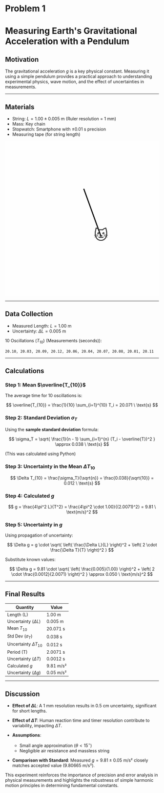 # Problem 1

# Measuring Earth's Gravitational Acceleration with a Pendulum

## Motivation

The gravitational acceleration $g$ is a key physical constant. Measuring it using a simple pendulum provides a practical approach to understanding experimental physics, wave motion, and the effect of uncertainties in measurements.

---

## Materials

* String: $L = 1.00 \pm 0.005$ m (Ruler resolution = 1 mm)
* Mass: Key chain
* Stopwatch: Smartphone with $\pm 0.01$ s precision
* Measuring tape (for string length)

![alt text](swinging_kitty_only.gif)

---

## Data Collection

* Measured Length: $L = 1.00$ m
* Uncertainty: $\Delta L = 0.005$ m

 10 Oscillations ($T_{10}$) (Measurements (seconds)):

```
20.10, 20.03, 20.09, 20.12, 20.06, 20.04, 20.07, 20.08, 20.01, 20.11
```
---

## Calculations

### Step 1: Mean $\overline{T_{10}}$

The average time for 10 oscillations is:

$$
\overline{T_{10}} = \frac{1}{10} \sum_{i=1}^{10} T_i = 20.071 \ \text{s}
$$

### Step 2: Standard Deviation $\sigma_T$

Using the **sample standard deviation** formula:

$$
\sigma_T = \sqrt{ \frac{1}{n - 1} \sum_{i=1}^{n} (T_i - \overline{T})^2 } \approx 0.038 \ \text{s}
$$

(This was calculated using Python)

### Step 3: Uncertainty in the Mean $\Delta T_{10}$

$$
\Delta T_{10} = \frac{\sigma_T}{\sqrt{n}} = \frac{0.038}{\sqrt{10}} = 0.012 \ \text{s}
$$

### Step 4: Calculated $g$

$$
g = \frac{4\pi^2 L}{T^2} = \frac{4\pi^2 \cdot 1.00}{(2.0071)^2} = 9.81 \ \text{m/s}^2
$$

### Step 5: Uncertainty in $g$

Using propagation of uncertainty:

$$
\Delta g = g \cdot \sqrt{ \left( \frac{\Delta L}{L} \right)^2 + \left( 2 \cdot \frac{\Delta T}{T} \right)^2 }
$$

Substitute known values:

$$
\Delta g = 9.81 \cdot \sqrt{ \left( \frac{0.005}{1.00} \right)^2 + \left( 2 \cdot \frac{0.0012}{2.0071} \right)^2 } \approx 0.050 \ \text{m/s}^2
$$


---

## Final Results

| Quantity                    | Value     |
| --------------------------- | --------- |
| Length (L)                  | 1.00 m    |
| Uncertainty ($\Delta L$)    | 0.005 m   |
| Mean $T_{10}$               | 20.071 s  |
| Std Dev ($\sigma_T$)        | 0.038 s   |
| Uncertainty $\Delta T_{10}$ | 0.012 s   |
| Period (T)                  | 2.0071 s  |
| Uncertainty ($\Delta T$)    | 0.0012 s  |
| Calculated $g$              | 9.81 m/s² |
| Uncertainty ($\Delta g$)    | 0.05 m/s² |

---

## Discussion

* **Effect of $\Delta L$**: A 1 mm resolution results in 0.5 cm uncertainty, significant for short lengths.
* **Effect of $\Delta T$**: Human reaction time and timer resolution contribute to variability, impacting $\Delta T$.
* **Assumptions**:

  * Small angle approximation ($\theta < 15^\circ$)
  * Negligible air resistance and massless string
* **Comparison with Standard**: Measured $g = 9.81 \pm 0.05$ m/s² closely matches accepted value (9.80665 m/s²).

This experiment reinforces the importance of precision and error analysis in physical measurements and highlights the robustness of simple harmonic motion principles in determining fundamental constants.


